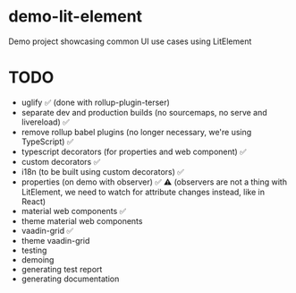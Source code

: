 # demo-lit-element

Demo project showcasing common UI use cases using LitElement

# TODO

- uglify ✅ (done with rollup-plugin-terser)
- separate dev and production builds (no sourcemaps, no serve and livereload) ✅
- remove rollup babel plugins (no longer necessary, we're using TypeScript) ✅
- typescript decorators (for properties and web component) ✅
- custom decorators ✅
- i18n (to be built using custom decorators) ✅
- properties (on demo with observer) ✅ ⚠️ (observers are not a thing with LitElement, we need to watch for attribute changes instead, like in React)
- material web components ✅
- theme material web components
- vaadin-grid ✅
- theme vaadin-grid
- testing
- demoing
- generating test report
- generating documentation
